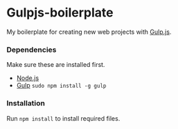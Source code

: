# Gulpjs-boilerplate

My boilerplate for creating new web projects with [Gulp.js](http://gulpjs.com/).

### Dependencies
Make sure these are installed first.

* [Node.js](http://nodejs.org)
* [Gulp](http://gulpjs.com) `sudo npm install -g gulp`

### Installation

Run `npm install` to install required files.
